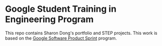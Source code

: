 # Google Student Training in Engineering Program

This repo contains Sharon Dong's portfolio and STEP projects.
This work is based on the [Google Software Product Sprint](https://g.co/softwareproductsprint) program.
